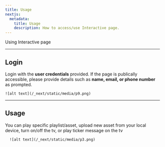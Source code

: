 ```yaml
---
title: Usage
nextjs:
  metadata:
    title: Usage 
    description: How to access/use Interactive page.
---
```


Using Interactive page

---

## Login

 Login with the **user credentials** provided. If the page is publically accessible, please provide details such as **name, email, or phone number** as prompted.

    ![alt text](/_next/static/media/p9.png)

---

## Usage
 You can play specific playlist/asset, upload new asset from your local device, turn on/off the tv, or play ticker message on the tv

      ![alt text](/_next/static/media/p3.png)
